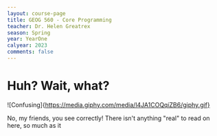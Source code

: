 ```yaml
---
layout: course-page
title: GEOG 560 - Core Programming
teacher: Dr. Helen Greatrex
season: Spring
year: YearOne
calyear: 2023
comments: false
---
```


# Huh? Wait, what? 

![Confusing]{https://media.giphy.com/media/l4JA1COQqiZB6/giphy.gif}

No, my friends, you see correctly! There isn't anything "real" to read on here, so much as it
